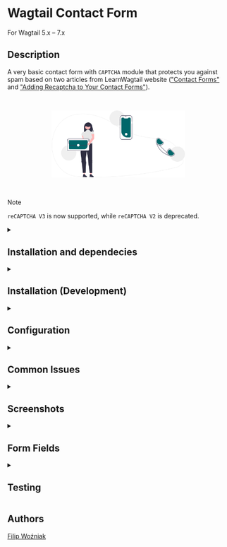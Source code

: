# Wagtail Contact Form

For Wagtail 5.x – 7.x

## Description

A very basic contact form with `CAPTCHA` module that protects you against spam based on two articles from LearnWagtail website (["Contact Forms"](https://learnwagtail.com/tutorials/contact-forms) and ["Adding Recaptcha to Your Contact Forms"](https://learnwagtail.com/tutorials/adding-recaptcha-to-your-contact-forms)).

<br>
<p align="center">
   <img src="contact_form/README/Contact%20Us%20(Illustration).svg" width="60%">
</p>
<br>

> [!NOTE]
> `reCAPTCHA V3` is now supported, while `reCAPTCHA V2` is deprecated.

<details>
<summary><h2>Installation and dependecies</h2></summary>

1. Install the package from `GitHub`.

   ```python
   pip install git+https://github.com/FilipWozniak/wagtail-contact-form.git
   ```

2. Add the application and its dependencies to the `INSTALLED_APPS` in your settings file.

   ```python
   INSTALLED_APPS = [
       "contact_form",
        ### dependencies:
        "django_recaptcha",
        "widget_tweaks"
   ]
   ```

   Most systems will already have `wagtail.contrib.forms` (for Wagtail < 7) or `wagtail.forms` (for Wagtail ≥ 7) in `INSTALLED_APPS` - if not, add the appropriate one.

</details>

<details>
<summary><h2>Installation (Development)</h2></summary>

If you want install a `Python` application in editable mode, you can use the editable mode provided by `pip`.

1. Clone the application's source code:

   ```python
   git clone https://github.com/FilipWozniak/wagtail-contact-form .
   ```

2. Navigate to the root directory of the application's source code in the terminal or command prompt.

3. Install the application in editable mode.

   Use the pip install command with the `-e` or `--editable` flag followed by a period (`.`) to specify the current
   directory (where the application's `setup.py` file is located).

   ```python
   pip install -e .
   ```

   Replace the `.` with the path to the directory if you're running the command from a different location.

4. Add the application and its dependencies to the `INSTALLED_APPS` in the `settings.py` file.

   ```python
   INSTALLED_APPS = [
       "contact_form",
        ### dependencies:
        "django_recaptcha",
        "widget_tweaks"
   ]
   ```

   Most systems will already have `wagtail.contrib.forms` (for Wagtail < 7) or `wagtail.forms` (for Wagtail ≥ 7) in `INSTALLED_APPS` - if not, add the appropriate one.

</details>

<details>
<summary><h2>Configuration</h2></summary>

1. Register `reCAPTCHA V3` keys in the [reCAPTCHA Admin console](https://www.google.com/recaptcha/admin/create).

    ![Register New Site](contact_form/README/Register%20New%20Site.png)

2. Add the following entries to the `settings.py` file.

    ```python
    RECAPTCHA_PUBLIC_KEY = ''
    RECAPTCHA_PRIVATE_KEY = ''
    
    RECAPTCHA_REQUIRED_SCORE = 0.85
    
    RECAPTCHA_DOMAIN = 'www.recaptcha.net'
    ```

3. Configure your email settings (`EMAIL_BACKEND`, `EMAIL_HOST` etc.), as without these settings `Django` will most likely return `ConnectionRefusedError` while attempting to submit the form.

4. Create a page of new type: "Contact Page". Add required fields to the contact form (see section "Form Fields" below.)
</details>

<details>
<summary><h2>Common Issues</h2></summary>

Note that if you are using MacOS you may stumble across `URLError` while trying to submit the form.

```shell script
URLError at /contact-us/
<urlopen error [SSL: CERTIFICATE_VERIFY_FAILED] Certificate Verify Failed: Unable to Get Local Issuer Certificate (_ssl.c:1122)>
```

As regards to "[Scraping: SSL: CERTIFICATE_VERIFY_FAILED](https://stackoverflow.com/questions/50236117/scraping-ssl-certificate-verify-failed-error-for-http-en-wikipedia-org)" issue on [Stack Overflow](https://stackoverflow.com), all you need to do is go to *Macintosh HD* → *Applications* → *Python* folder and double click on **Install Certificates.command** file.

![URL Error](contact_form/README/URL%20Error.png)

</details>

<details>
<summary><h2>Screenshots</h2></summary>

#### Contact Form

![Contact Us](contact_form/README/Contact%20Us.png)

#### "Thank You" Page

!["Thank You" Page](contact_form/README/Thank%20You%20Page.png)

</details>

<details>
<summary><h2>Form Fields</h2></summary>

- `Full Name`
- `E-Mail Address`
- `Message`
- `CAPTCHA`

> [!WARNING]
> As you can see from the code snippet below, form fields are not rendered dynamically, which means you need to name labels identically as mentioned above — `Full Name`, `E-Mail Address`, `Message` (the `CAPTCHA` field is generated automatically, you do not need to define it in the backend).

```python
<div class="col-12 col-sm-6">
    <div class="form-group mb-3">
        <label for="full_name">Full Name</label>
        {% render_field form.full_name placeholder=form.full_name.label class="form-control" %}
        <small class="form-text text-muted">{{ form.full_name.field.help_text }}</small>
    </div>
</div>
```

> [!NOTE]
> Please remember that if you have saved a form with different labels than those mentioned, you must delete the form page and create it again with the correct values.

## Custom Form Fields 
- `Intro Text`
- `Thank You Text`
- `E-Mail ("From" Address)`
- `E-Mail ("To" Address)`
- `E-Mail Subject`

</details>

<details>
<summary><h2>Testing</h2></summary>

<summary><h4><code>Pytest</code></h4></summary>

```shell
cd "project"
pytest -s wagtail_contact_form/contact_form/tests/unit --disable-pytest-warnings
```

<summary><h4><code>Pytest (testproject)</code></h4></summary>

```shell
cd "project"
(cd "wagtail_contact_form/testproject" && DJANGO_SETTINGS_MODULE=testproject.settings.base pytest -s ../contact_form/tests/unit --disable-pytest-warnings)
```

## `pre-commit`

```shell
cd "project"
(cd "wagtail_contact_form" && pre-commit run --files contact_form/tests/unit/*)
```

</details>

## Authors

[Filip Woźniak](https://github.com/FilipWozniak)